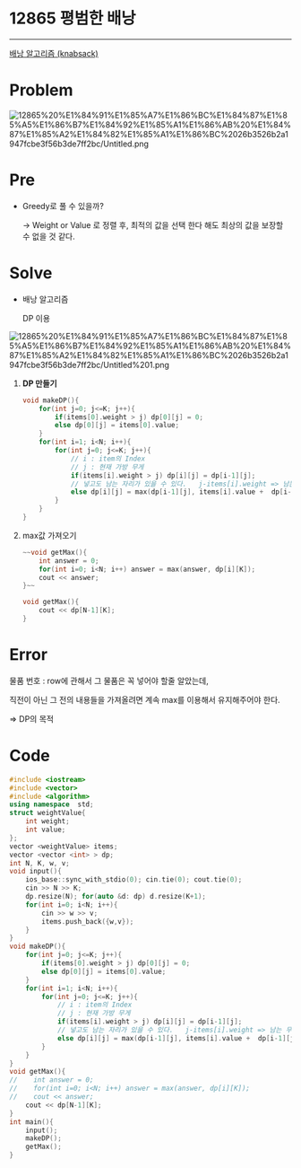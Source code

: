 # 12865 평범한 배낭

---

[배낭 알고리즘 (knabsack)](https://www.notion.so/knabsack-276a1369c8564ec19260cc1f5fe3161a)

# Problem

![12865%20%E1%84%91%E1%85%A7%E1%86%BC%E1%84%87%E1%85%A5%E1%86%B7%E1%84%92%E1%85%A1%E1%86%AB%20%E1%84%87%E1%85%A2%E1%84%82%E1%85%A1%E1%86%BC%2026b3526b2a1947fcbe3f56b3de7ff2bc/Untitled.png](12865%20%E1%84%91%E1%85%A7%E1%86%BC%E1%84%87%E1%85%A5%E1%86%B7%E1%84%92%E1%85%A1%E1%86%AB%20%E1%84%87%E1%85%A2%E1%84%82%E1%85%A1%E1%86%BC%2026b3526b2a1947fcbe3f56b3de7ff2bc/Untitled.png)

# Pre

- Greedy로 풀 수 있을까?

    → Weight or Value 로 정렬 후, 최적의 값을 선택 한다 해도 최상의 값을 보장할 수 없을 것 같다.

# Solve

- 배낭 알고리즘

    DP 이용

![12865%20%E1%84%91%E1%85%A7%E1%86%BC%E1%84%87%E1%85%A5%E1%86%B7%E1%84%92%E1%85%A1%E1%86%AB%20%E1%84%87%E1%85%A2%E1%84%82%E1%85%A1%E1%86%BC%2026b3526b2a1947fcbe3f56b3de7ff2bc/Untitled%201.png](12865%20%E1%84%91%E1%85%A7%E1%86%BC%E1%84%87%E1%85%A5%E1%86%B7%E1%84%92%E1%85%A1%E1%86%AB%20%E1%84%87%E1%85%A2%E1%84%82%E1%85%A1%E1%86%BC%2026b3526b2a1947fcbe3f56b3de7ff2bc/Untitled%201.png)

1. **DP 만들기**

    ```cpp
    void makeDP(){
        for(int j=0; j<=K; j++){
            if(items[0].weight > j) dp[0][j] = 0;
            else dp[0][j] = items[0].value;
        }
        for(int i=1; i<N; i++){
            for(int j=0; j<=K; j++){
                // i : item의 Index
                // j : 현재 가방 무게
                if(items[i].weight > j) dp[i][j] = dp[i-1][j];
                // 넣고도 남는 자리가 있을 수 있다.   j-items[i].weight => 남는 무게 중 가장 큰
                else dp[i][j] = max(dp[i-1][j], items[i].value +  dp[i-1][j-items[i].weight]);
            }
        }
    }
    ```

2. max값 가져오기

    ```cpp
    ~~void getMax(){
        int answer = 0;
        for(int i=0; i<N; i++) answer = max(answer, dp[i][K]);
        cout << answer;
    }~~

    void getMax(){
        cout << dp[N-1][K];
    }
    ```

# Error

물품 번호 : row에 관해서 그 물품은 꼭 넣어야 할줄 알았는데,

직전이 아닌 그 전의 내용들을 가져올려면 계속 max를 이용해서 유지해주어야 한다.

⇒ DP의 목적

# Code

```cpp
#include <iostream>
#include <vector>
#include <algorithm>
using namespace  std;
struct weightValue{
    int weight;
    int value;
};
vector <weightValue> items;
vector <vector <int> > dp;
int N, K, w, v;
void input(){
    ios_base::sync_with_stdio(0); cin.tie(0); cout.tie(0);
    cin >> N >> K;
    dp.resize(N); for(auto &d: dp) d.resize(K+1);
    for(int i=0; i<N; i++){
        cin >> w >> v;
        items.push_back({w,v});
    }
}
void makeDP(){
    for(int j=0; j<=K; j++){
        if(items[0].weight > j) dp[0][j] = 0;
        else dp[0][j] = items[0].value;
    }
    for(int i=1; i<N; i++){
        for(int j=0; j<=K; j++){
            // i : item의 Index
            // j : 현재 가방 무게
            if(items[i].weight > j) dp[i][j] = dp[i-1][j];
            // 넣고도 남는 자리가 있을 수 있다.   j-items[i].weight => 남는 무게 중 가장 큰
            else dp[i][j] = max(dp[i-1][j], items[i].value +  dp[i-1][j-items[i].weight]);
        }
    }
}
void getMax(){
//    int answer = 0;
//    for(int i=0; i<N; i++) answer = max(answer, dp[i][K]);
//    cout << answer;
    cout << dp[N-1][K];
}
int main(){
    input();
    makeDP();
    getMax();
}
```